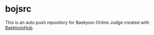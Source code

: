 # bojsrc
This is an auto push repository for Baekjoon Online Judge created with [BaekjoonHub](https://github.com/BaekjoonHub/BaekjoonHub).
